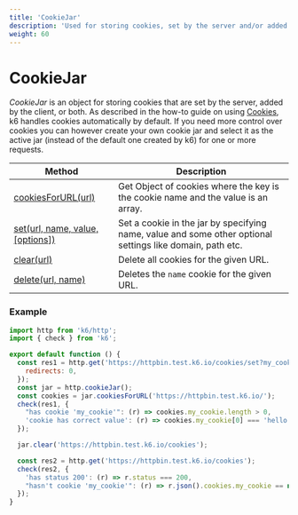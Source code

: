 ```yaml
---
title: 'CookieJar'
description: 'Used for storing cookies, set by the server and/or added by the client.'
weight: 60
---
```


# CookieJar

_CookieJar_ is an object for storing cookies that are set by the server, added by the client, or both. As described in the how-to guide on using [Cookies](https://grafana.com/docs/k6/<K6_VERSION>/using-k6/cookies), k6 handles cookies automatically by default. If you need more control over cookies you can however create your own cookie jar and select it as the active jar (instead of the default one created by k6) for one or more requests.

| Method                                                                                                                      | Description                                                                                               |
| --------------------------------------------------------------------------------------------------------------------------- | --------------------------------------------------------------------------------------------------------- |
| [cookiesForURL(url)](https://grafana.com/docs/k6/<K6_VERSION>/javascript-api/k6-http/cookiejar/cookiejar-cookiesforurl)     | Get Object of cookies where the key is the cookie name and the value is an array.                         |
| [set(url, name, value, [options])](https://grafana.com/docs/k6/<K6_VERSION>/javascript-api/k6-http/cookiejar/cookiejar-set) | Set a cookie in the jar by specifying name, value and some other optional settings like domain, path etc. |
| [clear(url)](https://grafana.com/docs/k6/<K6_VERSION>/javascript-api/k6-http/cookiejar/cookiejar-clear)                     | Delete all cookies for the given URL.                                                                     |
| [delete(url, name)](https://grafana.com/docs/k6/<K6_VERSION>/javascript-api/k6-http/cookiejar/cookiejar-delete)             | Deletes the `name` cookie for the given URL.                                                              |

### Example

```javascript
import http from 'k6/http';
import { check } from 'k6';

export default function () {
  const res1 = http.get('https://httpbin.test.k6.io/cookies/set?my_cookie=hello%20world', {
    redirects: 0,
  });
  const jar = http.cookieJar();
  const cookies = jar.cookiesForURL('https://httpbin.test.k6.io/');
  check(res1, {
    "has cookie 'my_cookie'": (r) => cookies.my_cookie.length > 0,
    'cookie has correct value': (r) => cookies.my_cookie[0] === 'hello world',
  });

  jar.clear('https://httpbin.test.k6.io/cookies');

  const res2 = http.get('https://httpbin.test.k6.io/cookies');
  check(res2, {
    'has status 200': (r) => r.status === 200,
    "hasn't cookie 'my_cookie'": (r) => r.json().cookies.my_cookie == null,
  });
}
```
